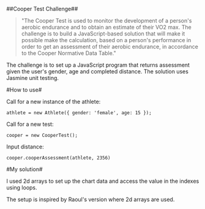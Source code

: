 ##Cooper Test Challenge##

> "The Cooper Test is used to monitor the development of a person's aerobic endurance and to obtain an estimate of their VO2 max. The challenge is to build a JavaScript-based solution that will make it possible make the calculation, based on a person's performance in order to get an assessment of their aerobic endurance, in accordance to the Cooper Normative Data Table."

The challenge is to set up a JavaScript program that returns assessment given the user's gender, age and completed distance. The solution uses Jasmine unit testing.

#How to use#


Call for a new instance of the athlete:
```
athlete = new Athlete({ gender: 'female', age: 15 });
```

Call for a new test:
```
cooper = new CooperTest();

```
Input distance:
```
cooper.cooperAssessment(athlete, 2356)
```

#My solution#


I used 2d arrays to set up the chart data and access the value in the indexes using loops.

The setup is inspired by Raoul's version where 2d arrays are used.
